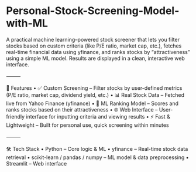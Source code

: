 # Personal-Stock-Screening-Model-with-ML

A practical machine learning–powered stock screener that lets you filter stocks based on custom criteria (like P/E ratio, market cap, etc.), fetches real-time financial data using yfinance, and ranks stocks by “attractiveness” using a simple ML model. Results are displayed in a clean, interactive web interface.

⸻

🚀 Features
	•	✅ Custom Screening – Filter stocks by user-defined metrics (P/E ratio, market cap, dividend yield, etc.)
	•	📊 Real Stock Data – Fetched live from Yahoo Finance (yfinance)
	•	🤖 ML Ranking Model – Scores and ranks stocks based on their attractiveness
	•	🌐 Web Interface – User-friendly interface for inputting criteria and viewing results
	•	⚡ Fast & Lightweight – Built for personal use, quick screening within minutes

⸻

🛠️ Tech Stack
	•	Python – Core logic & ML
	•	yfinance – Real-time stock data retrieval
	•	scikit-learn / pandas / numpy – ML model & data preprocessing
	•	Streamlit – Web interface
